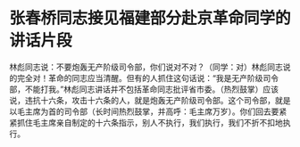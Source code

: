 # 张春桥同志接见福建部分赴京革命同学的讲话片段

林彪同志说：不要炮轰无产阶级司令部，你们说对不对？（同学：对）林彪同志说的完全对！革命的同志应当清醒。但有的人抓住这句话说：“我是无产阶级司令部，不能打我。”林彪同志讲话并不包括革命同志批评省市委。（热烈鼓掌）应该说，违抗十六条，攻击十六条的人，就是炮轰无产阶级司令部。这个司令部，就是以毛主席为首的司令部（长时间热烈鼓掌，并高呼：毛主席万岁）。你们回去要紧紧抓住毛主席亲自制定的十六条指示，别人不执行，我们执行，我们不折不扣地执行。